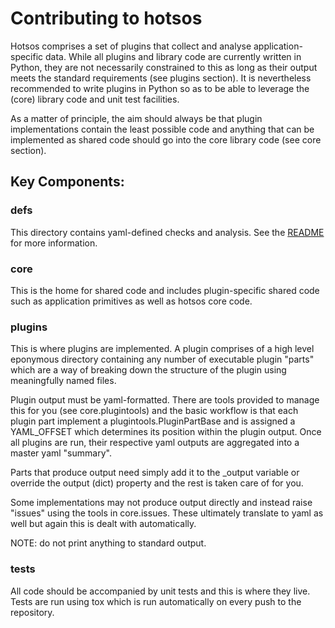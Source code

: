 # Contributing to hotsos

Hotsos comprises a set of plugins that collect and analyse application-specific
data. While all plugins and library code are currently written in Python, they
are not necessarily constrained to this as long as their output meets the
standard requirements (see plugins section). It is nevertheless recommended to
write plugins in Python so as to be able to leverage the (core) library code
and unit test facilities.

As a matter of principle, the aim should always be that plugin implementations
contain the least possible code and anything that can be implemented as
shared code should go into the core library code (see core section).

## Key Components:

### defs

This directory contains yaml-defined checks and analysis. See the
[README](defs/README.md) for more information.

### core

This is the home for shared code and includes plugin-specific shared code such
as application primitives as well as hotsos core code.

### plugins

This is where plugins are implemented. A plugin comprises of a high level
eponymous directory containing any number of executable plugin "parts" which
are a way of breaking down the structure of the plugin using meaningfully named
files.

Plugin output must be yaml-formatted. There are tools provided to manage this
for you (see core.plugintools) and the basic workflow is that each plugin part
implement a plugintools.PluginPartBase and is assigned a YAML_OFFSET which
determines its position within the plugin output. Once all plugins are run,
their respective yaml outputs are aggregated into a master yaml "summary".

Parts that produce output need simply add it to the _output variable or
override the output (dict) property and the rest is taken care of for you.

Some implementations may not produce output directly and instead raise "issues"
using the tools in core.issues. These ultimately translate to yaml as well but
again this is dealt with automatically.

NOTE: do not print anything to standard output.

### tests

All code should be accompanied by unit tests and this is where they live. Tests
are run using tox which is run automatically on every push to the repository.
